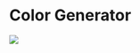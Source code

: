 # Color Generator
<img src=“https://raw.githubusercontent.com/Vardhu2706/react-colour_generator/master/screenshot.png”>
